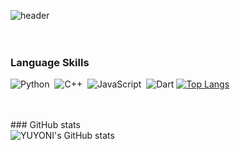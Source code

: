 ![header](https://capsule-render.vercel.app/api?type=waving&color=0:B2BED9,90:B7D4CD&height=200&&section=footer&text=Welcome%20to%20My%20Code%20Space!&fontSize=55&fontColor=FFFFFF&borderRadius=30&animation=twinkling&fontAlignY=65)
<br/><br/><br/>
### Language Skills

![Python](https://img.shields.io/badge/python-3670A0?style=for-the-badge&logo=python&logoColor=ffdd54) &nbsp;![C++](https://img.shields.io/badge/C%2B%2B-00599C?style=for-the-badge&logo=c%2B%2B&logoColor=white) &nbsp;![JavaScript](https://img.shields.io/badge/JavaScript-323330?style=for-the-badge&logo=javascript&logoColor=F7DF1E) &nbsp;![Dart](https://img.shields.io/badge/Dart-0175C2?style=for-the-badge&logo=dart&logoColor=white)
[![Top Langs](https://github-readme-stats.vercel.app/api/top-langs/?username=yuyoni&layout=donut&langs_count=8&theme=vue-dark)](https://github.com/anuraghazra/github-readme-stats)

<br/><br/>### GitHub stats
<br/>
![YUYONI's GitHub stats](https://github-readme-stats.vercel.app/api?username=yuyoni&show_icons=true&theme=vue-dark&rank_icon=github)


